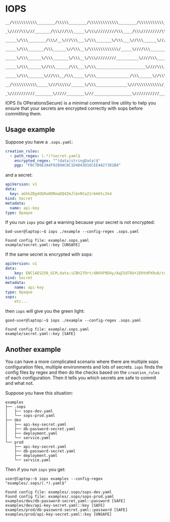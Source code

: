 # IOPS

```ascii
__/\\\\\\\\\\\________/\\\\\________/\\\\\\\\\\\\\________/\\\\\\\\\\\___        
 _\/////\\\///_______/\\\///\\\_____\/\\\/////////\\\____/\\\/////////\\\_       
  _____\/\\\________/\\\/__\///\\\___\/\\\_______\/\\\___\//\\\______\///__      
   _____\/\\\_______/\\\______\//\\\__\/\\\\\\\\\\\\\/_____\////\\\_________     
    _____\/\\\______\/\\\_______\/\\\__\/\\\/////////__________\////\\\______    
     _____\/\\\______\//\\\______/\\\___\/\\\______________________\////\\\___   
      _____\/\\\_______\///\\\__/\\\_____\/\\\_______________/\\\______\//\\\__  
       __/\\\\\\\\\\\_____\///\\\\\/______\/\\\______________\///\\\\\\\\\\\/___ 
        _\///////////________\/////________\///_________________\///////////_____
```

IOPS (Is OPerationsSecure) is a minimal command line utility to help you ensure that your secrets are encrypted correctly with sops before committing them.

## Usage example

Suppose you have a `.sops.yaml`:

```yaml
creation_rules:
  - path_regex: (.*)?secret.yaml$
    encrypted_regex: "^(data|stringData)$"
    pgp: "FBC7B9E2A4F9289AC0C1D4843D16CEE4A27381B4"
```

and a secret:

```yaml
apiVersion: v1
data:
  key: aGhkZDg4OGRoODRmaDQ4ZmJlbnNta21rbHdtc2k4
kind: Secret
metadata:
  name: api-key
type: Opaque
```

If you run `iops` you get a warning because your secret is not encrypted:

```console
bad-user@laptop:~$ iops ./example --config-regex .sops.yaml

Found config file: example/.sops.yaml
example/secret.yaml::key [UNSAFE]
```

If the same secret is encrypted with sops:

```yaml
apiVersion: v1
data:
    key: ENC[AES256_GCM,data:iCBh27Ort/dNVhP9D4y/AqI5d78U+2EHtHPX9u0/s9ANhA2VeqKSOQ==,iv:HkQVUgB6nvN3TU355K/PTU2NroahHAdoJhzJdgZFMwo=,tag:ayNppVmYJ/MLGrW9RtjV1A==,type:str]
kind: Secret
metadata:
    name: api-key
type: Opaque
sops:
    etc...

```

then `iops` will give you the green light:

```console
good-user@laptop:~$ iops ./example --config-regex .sops.yaml

Found config file: example/.sops.yaml
example/secret.yaml::key [SAFE]
```

## Another example

You can have a more complicated scenario where there are multiple sops configuration files, multiple environments and lots of secrets. `iops` finds the config files by regex and then do the checks based on the `creation_rules` of each configuration. Then it tells you which secrets are safe to commit and what not.

Suppose you have this situation:

```text
examples
├── .sops
│   ├── sops-dev.yaml
│   └── sops-prod.yaml
├── dev
│   ├── api-key-secret.yaml
│   ├── db-password-secret.yaml
│   ├── deployment.yaml
│   └── service.yaml
└── prod
    ├── api-key-secret.yaml
    ├── db-password-secret.yaml
    ├── deployment.yaml
    └── service.yaml
```

Then if you run `iops` you get:

```console
user@laptop:~$ iops examples --config-regex "examples/.sops/(.*).yaml$"

Found config file: examples/.sops/sops-dev.yaml
Found config file: examples/.sops/sops-prod.yaml
examples/dev/db-password-secret.yaml::password [SAFE]
examples/dev/api-key-secret.yaml::key [SAFE]
examples/prod/db-password-secret.yaml::password [SAFE]
examples/prod/api-key-secret.yaml::key [UNSAFE]
```
